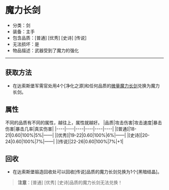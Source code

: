 # 魔力长剑
* 分类：剑
* 装备：主手
* 包含品质：[普通] [优秀] [史诗] [传说]
* 无法损坏：是
* 物品描述：武器受到了魔力的强化
---
## 获取方法
* 在达索斯堡军需官处用4个[净化之源]和任何品质的<a href="https://github.com/LeafletXD/Minecraft-Yuanchu-Server-Wiki/blob/main/Wiki/RPG%E9%81%93%E5%85%B7/%E8%BF%91%E6%88%98%E6%AD%A6%E5%99%A8/%E5%89%91/%E5%BE%AE%E9%87%8F%E9%AD%94%E5%8A%9B%E9%95%BF%E5%89%91.md">微量魔力长剑<a/>兑换为魔力长剑。
## 属性
不同的品质有不同的属性，越往上，属性就越好。
|品质|攻击伤害|攻击速度|暴击伤害|暴击几率|真实伤害|
|----|----|----|----|----|----|
|[普通]|18-21|0.60|100%|5%|——|
|[优秀]|19-22|0.60|100%|6%|——|
|[史诗]|20-24|0.60|100%|7%|——|
|[传说]|22-26|0.60|100%|7%|+1|
## 回收
* 在达索斯堡锻造回收处可以回收[传说]品质的魔力长剑兑换为1个[黑暗结晶]。
>**注意**：[普通] [优秀] [史诗]品质的魔力长剑无法兑换！
